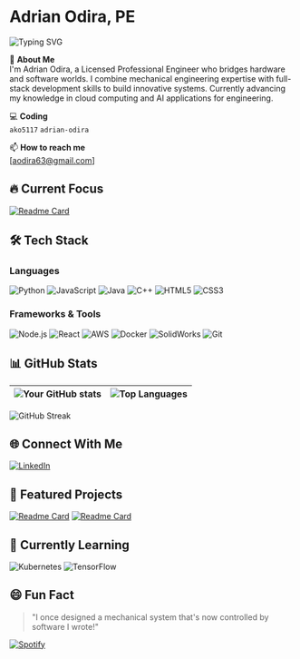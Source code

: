 # Adrian Odira, PE

![Typing SVG](https://readme-typing-svg.herokuapp.com/?lines=Mechanical+Engineer;Software+Developer;Tech+Innovator&center=true&vCenter=true&width=500&height=50)

🔧 **About Me**  
I'm Adrian Odira, a Licensed Professional Engineer who bridges hardware and software worlds. I combine mechanical engineering expertise with full-stack development skills to build innovative systems. Currently advancing my knowledge in cloud computing and AI applications for engineering.

💻 **Coding**  
`ako5117` `adrian-odira`  

📫 **How to reach me**  
[aodira63@gmail.com]  

## 🔥 Current Focus
[![Readme Card](https://github-readme-stats.vercel.app/api/pin/?username=ako5117&repo=your-current-project&theme=radical)](https://github.com/ako5117/your-current-project)

## 🛠️ Tech Stack

### Languages
![Python](https://img.shields.io/badge/Python-3776AB?style=for-the-badge&logo=python&logoColor=white)
![JavaScript](https://img.shields.io/badge/JavaScript-F7DF1E?style=for-the-badge&logo=javascript&logoColor=black)
![Java](https://img.shields.io/badge/Java-007396?style=for-the-badge&logo=java&logoColor=white)
![C++](https://img.shields.io/badge/C%2B%2B-00599C?style=for-the-badge&logo=c%2B%2B&logoColor=white)
![HTML5](https://img.shields.io/badge/HTML5-E34F26?style=for-the-badge&logo=html5&logoColor=white)
![CSS3](https://img.shields.io/badge/CSS3-1572B6?style=for-the-badge&logo=css3&logoColor=white)

### Frameworks & Tools
![Node.js](https://img.shields.io/badge/Node.js-339933?style=for-the-badge&logo=nodedotjs&logoColor=white)
![React](https://img.shields.io/badge/React-20232A?style=for-the-badge&logo=react&logoColor=61DAFB)
![AWS](https://img.shields.io/badge/AWS-232F3E?style=for-the-badge&logo=amazonaws&logoColor=white)
![Docker](https://img.shields.io/badge/Docker-2496ED?style=for-the-badge&logo=docker&logoColor=white)
![SolidWorks](https://img.shields.io/badge/SolidWorks-0076D6?style=for-the-badge&logo=dassaultsystemes&logoColor=white)
![Git](https://img.shields.io/badge/Git-F05032?style=for-the-badge&logo=git&logoColor=white)

## 📊 GitHub Stats

| ![Your GitHub stats](https://github-readme-stats.vercel.app/api?username=ako5117&show_icons=true&theme=radical&hide_title=true) | ![Top Languages](https://github-readme-stats.vercel.app/api/top-langs/?username=ako5117&layout=compact&theme=radical&hide_title=true) |
|--------------------------------------------------------------------------------------------------------------------------------|--------------------------------------------------------------------------------------------------------------------------------------|

![GitHub Streak](https://github-readme-streak-stats.herokuapp.com/?user=ako5117&theme=radical)

## 🌐 Connect With Me

[![LinkedIn](https://img.shields.io/badge/LinkedIn-0077B5?style=for-the-badge&logo=linkedin&logoColor=white)](https://www.linkedin.com/in/adrian-odira/)

## 🚀 Featured Projects

[![Readme Card](https://github-readme-stats.vercel.app/api/pin/?username=ako5117&repo=project1&theme=dark)](https://github.com/ako5117/project1)
[![Readme Card](https://github-readme-stats.vercel.app/api/pin/?username=ako5117&repo=project2&theme=dark)](https://github.com/ako5117/project2)

## 🎯 Currently Learning
![Kubernetes](https://img.shields.io/badge/Kubernetes-326CE5?style=for-the-badge&logo=kubernetes&logoColor=white)
![TensorFlow](https://img.shields.io/badge/TensorFlow-FF6F00?style=for-the-badge&logo=tensorflow&logoColor=white)

## 😄 Fun Fact
> "I once designed a mechanical system that's now controlled by software I wrote!"

<!-- Spotify currently playing -->
[![Spotify](https://novatorem.vercel.app/api/spotify)](https://open.spotify.com/user/12150240368)
